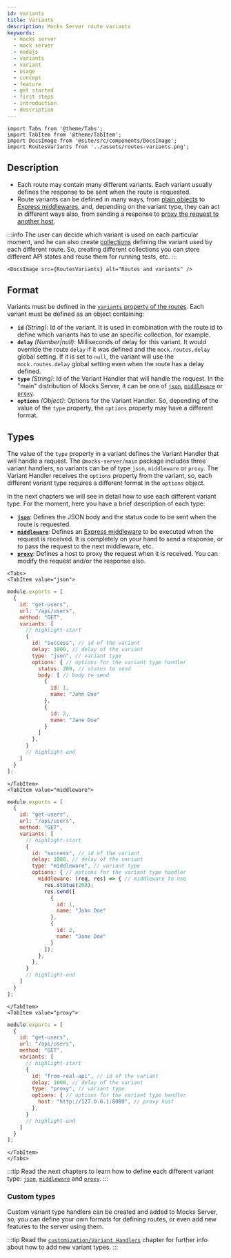 ```yaml
---
id: variants
title: Variants
description: Mocks Server route variants
keywords:
  - mocks server
  - mock server
  - nodejs
  - variants
  - variant
  - usage
  - concept
  - feature
  - get started
  - first steps
  - introduction
  - description
---
```


```mdx-code-block
import Tabs from '@theme/Tabs';
import TabItem from '@theme/TabItem';
import DocsImage from '@site/src/components/DocsImage';
import RoutesVariants from '../assets/routes-variants.png';
```

## Description

* Each route may contain many different variants. Each variant usually defines the response to be sent when the route is requested.
* Route variants can be defined in many ways, from [plain objects](./variants/json.md) to [Express middlewares](./variants/middleware.md), and, depending on the variant type, they can act in different ways also, from sending a response to [proxy the request to another host](./variants/proxy.md).

:::info
The user can decide which variant is used on each particular moment, and he can also create [collections](./collections.md) defining the variant used by each different route. So, creating different collections you can store different API states and reuse them for running tests, etc.
:::

```mdx-code-block
<DocsImage src={RoutesVariants} alt="Routes and variants" />
```

## Format

Variants must be defined in the [`variants` property of the routes](./routes.md). Each variant must be defined as an object containing:

* __`id`__ _(String)_: Id of the variant. It is used in combination with the route id to define which variants has to use an specific collection, for example.
* __`delay`__ _(Number|null)_: Milliseconds of delay for this variant. It would override the route `delay` if it was defined and the `mock.routes.delay` global setting. If it is set to `null`, the variant will use the `mock.routes.delay` global setting even when the route has a delay defined.
* __`type`__ _(String)_: Id of the Variant Handler that will handle the request. In the "main" distribution of Mocks Server, it can be one of [`json`](./variants/json.md), [`middleware`](./variants/middleware.md) or [`proxy`](./variants/proxy.md).
* __`options`__ _(Object)_: Options for the Variant Handler. So, depending of the value of the `type` property, the `options` property may have a different format.

## Types

The value of the `type` property in a variant defines the Variant Handler that will handle a request. The `@mocks-server/main` package includes three variant handlers, so variants can be of type `json`, `middleware` or `proxy`. The Variant Handler receives the `options` property from the variant, so, each different variant type requires a different format in the `options` object.

In the next chapters we will see in detail how to use each different variant type. For the moment, here you have a brief description of each type:

* __[`json`](./variants/json.md)__: Defines the JSON body and the status code to be sent when the route is requested. 
* __[`middleware`](./variants/middleware.md)__: Defines an [Express middleware](https://expressjs.com/en/guide/using-middleware.html) to be executed when the request is received. It is completely on your hand to send a response, or to pass the request to the next middleware, etc.
* __[`proxy`](./variants/proxy.md)__: Defines a host to proxy the request when it is received. You can modify the request and/or the response also.

```mdx-code-block
<Tabs>
<TabItem value="json">
```

```js
module.exports = [
  {
    id: "get-users",
    url: "/api/users",
    method: "GET",
    variants: [
      // highlight-start
      {
        id: "success", // id of the variant
        delay: 1000, // delay of the variant
        type: "json", // variant type
        options: { // options for the variant type handler
          status: 200, // status to send
          body: [ // body to send
            {
              id: 1,
              name: "John Doe"
            },
            {
              id: 2,
              name: "Jane Doe"
            }
          ]
        },
      }
      // highlight-end
    ]
  }
];
```

```mdx-code-block
</TabItem>
<TabItem value="middleware">
```

```js
module.exports = [
  {
    id: "get-users",
    url: "/api/users",
    method: "GET",
    variants: [
      // highlight-start
      {
        id: "success", // id of the variant
        delay: 1000, // delay of the variant
        type: "middleware", // variant type
        options: { // options for the variant type handler
          middleware: (req, res) => { // middleware to use
            res.status(200);
            res.send([
              {
                id: 1,
                name: "John Doe"
              },
              {
                id: 2,
                name: "Jane Doe"
              }
            ]);
          },
        },
      }
      // highlight-end
    ]
  }
];
```

```mdx-code-block
</TabItem>
<TabItem value="proxy">
```

```js
module.exports = [
  {
    id: "get-users",
    url: "/api/users",
    method: "GET",
    variants: [
      // highlight-start
      {
        id: "from-real-api", // id of the variant
        delay: 1000, // delay of the variant
        type: "proxy", // variant type
        options: { // options for the variant type handler
          host: "http://127.0.0.1:8080", // proxy host
        },
      }
      // highlight-end
    ]
  }
];
```

```mdx-code-block
</TabItem>
</Tabs>
```

:::tip
Read the next chapters to learn how to define each different variant type: [`json`](./variants/json.md), [`middleware`](./variants/middleware.md) and [`proxy`](./variants/proxy.md).
:::

### Custom types

Custom variant type handlers can be created and added to Mocks Server, so, you can define your own formats for defining routes, or even add new features to the server using them.

:::tip
Read the [`customization/Variant Handlers`](../variant-handlers/intro.md) chapter for further info about how to add new variant types.
:::